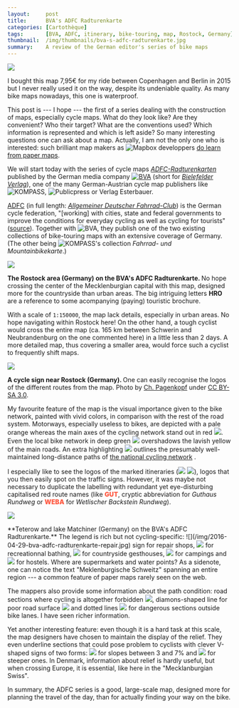 ```yaml
---
layout:     post
title:      BVA's ADFC Radturenkarte
categories: [Cartothèque]
tags:       [BVA, ADFC, itinerary, bike-touring, map, Rostock, Germany]
thumbnail:  /img/thumbnails/bva-s-adfc-radturenkarte.jpg
summary:    A review of the German editor's series of bike maps
---
```


<aside>
  <img src="/img/2016-04-29-bva-adfc-radturenkarte.jpg" class='map-guide'>
  <p class='legend'>I bought this map 7,95€ for my ride between Copenhagen and Berlin in 2015 but I never really used it on the way, despite its undeniable quality. As many bike maps nowadays, this one is waterproof.</p>
</aside>

This post is --- I hope --- the first of a series dealing with the construction of maps, especially cycle maps. What do they look like? Are they convenient? Who their target? What are the conventions used? Which information is represented and which is left aside? So many interesting questions one can ask about a map. Actually, I am not the only one who is interested: such brilliant map makers as <img src="/img/logos/mapbox.png" title='Mapbox'> developpers <a href="https://www.mapbox.com/blog/print-maps">do learn from paper maps</a>.

We will start today with the series of cycle maps <a href="https://www.fahrrad-buecher-karten.de/index.php/adfc-radtourenkarten.html" rel="nofollow"><em>ADFC-Radturenkarten</em></a> published by the German media company <a href="http://www.bva-bielefeld.de/" rel="nofollow"><img src="/img/logos/bva.gif" title='BVA'></a> (short for <a href="http://www.bva-bielefeld.de/" rel="nofollow"><em>Bielefelder Verlag</em></a>), one of the many German-Austrian cycle map publishers like <img src="/img/logos/kompass.png" title="KOMPASS">, <img src="/img/logos/publicpress.png" title="Publicpress"> or Verlag Esterbauer.

<!-- All the maps by Pubicpress: https://www.google.com/maps/d/u/0/viewer?msa=0&mid=1N8Dw366Kt-_2yxo1_EEdhsm9MLY ; by Kompass: http://www.baedeker-buecher.de/media//pic/Aktuell%202012/blattschnitt%20kompass%20Fahrradkarten%20gross.jpg ;  -->

<a href="http://www.adfc.de">ADFC</a> (in full length: <a href="http://www.adfc.de"><em>Allgemeiner Deutscher Fahrrad-Club</em></a>) is the German cycle federation, "[working] with cities, state and federal governments to improve the conditions for everyday cycling as well as cycling for tourists" (<a href="http://www.adfc.de/about-us/about-us">source</a>). Together with <img src="/img/logos/bva.gif" title='BVA'>, they publish one of the two existing collections of bike-touring maps with an extensive coverage of Germany. (The other being <span style='display:inline-block;'><img src="/img/logos/kompass.png" title="KOMPASS">'s</span> collection *Fahrrad- und Mountainbikekarte*.)

<div>
  <img src="/img/2016-04-29-bva-adfc-radturenkarte-rostock.jpg">
  <p class='legend'><strong>The Rostock area (Germany) on the BVA's ADFC Radturenkarte. </strong>No hope crossing the center of the Mecklenburgian capital with this map, designed more for the countryside than urban areas. The big intriguing letters <strong>HRO</strong> are a reference to some acompanying (paying) touristic brochure.</p>
</div>

With a scale of `1:150000`, the map lack details, especially in urban areas. No hope navigating within Rostock here! On the other hand, a tough cyclist would cross the entire map (ca. 165 km between Schwerin and Neubrandenburg on the one commented here) in a little less than 2 days. A more detailed map, thus covering a smaller area, would force such a cyclist to frequently shift maps.

<aside><img src="/img/2016-05-18-wegweiser.jpg"><p class='legend'><strong>A cycle sign near Rostock (Germany). </strong>One can easily recognise the logos of the different routes from the map. Photo by <a class='discreet' href='https://de.wikipedia.org/wiki/Datei:Wegweiser_Ostseek%C3%BCsten-Radweg.JPG'>Ch. Pagenkopf</a> under <a href="http://creativecommons.org/licenses/by-sa/3.0/" class='discreet'>CC BY-SA 3.0</a>.</p></aside>

My favourite feature of the map is the visual importance given to the bike network, painted with vivid colors, in comparison with the rest of the road system. Motorways, especially useless to bikes, are depicted with a pale orange whereas the main axes of the cycling network stand out in red ![](/img/2016-04-29-bva-adfc-radturenkarte-main.png). Even the local bike network in deep green ![](/img/2016-04-29-bva-adfc-radturenkarte-local.png) overshadows the lavish yellow of the main roads. An extra highlighting <img src="/img/2016-04-29-bva-adfc-radturenkarte-dnetz.png"> outlines the presumably well-maintained long-distance paths of [the  national cycling network](https://en.wikipedia.org/wiki/German_Cycling_Network) .

I especially like to see the logos of the marked itineraries (![](/img/2016-04-29-bva-adfc-radturenkarte-route-2.png) ![](/img/2016-04-29-bva-adfc-radturenkarte-route-3.png)), logos that you then easily spot on the traffic signs. However, it was maybe not necessary to duplicate the labelling with redundant yet eye-disturbing capitalised red route names (like <span style="color:#ff5e47;font-weight:900;">GUT</span>, cryptic abbreviation for *Guthaus Rundweg* or <span style="color:#ff5e47;font-weight:900;">WEBA</span> for *Wetlischer Backstein Rundweg*).

<div class="wide">
  <img src="/img/2016-04-29-bva-adfc-radturenkarte-teterow.jpg">
  <p class='legend' markdown='1'>**Teterow and lake Matchiner (Germany) on the BVA's ADFC Radturenkarte.** The legend is rich but not cycling-specific: ![](/img/2016-04-29-bva-adfc-radturenkarte-repair.jpg) sign for repair shops, <img src="/img/2016-04-29-bva-adfc-radturenkarte-bath.png"> for recreationnal bathing, <img src="/img/2016-04-29-bva-adfc-radturenkarte-guesthouse.png"> for countryside gesthouses, <img src="/img/2016-04-29-bva-adfc-radturenkarte-camping.png"> for campings and <img src="/img/2016-04-29-bva-adfc-radturenkarte-hostel.png"> for hostels. Where are supermarkets and water points? As a sidenote, one can notice the text "Meklenburgische Schweitz" spanning an entire region --- a common feature of paper maps rarely seen on the web.</p>
</div>

The mappers also provide some information about the path condition: road sections where cycling is altogether forbidden <img src="/img/2016-04-29-bva-adfc-radturenkarte-forbidden.png">, diamons-shaped line for poor road surface ![](/img/2016-04-29-bva-adfc-radturenkarte-diamonds.png) and dotted lines ![](/img/2016-04-29-bva-adfc-radturenkarte-dots.png) for dangerous sections outside bike lanes. I have seen richer information.

Yet another interesting feature: even though it is a hard task at this scale, the map designers have chosen to maintain the display of the relief. They even underline sections that could pose problem to cyclists with clever V-shaped signs of two forms: ![](/img/2016-04-29-bva-adfc-radturenkarte-chevron-1.png) for slopes between 3 and 7% and ![](/img/2016-04-29-bva-adfc-radturenkarte-chevron-2.png) for steeper ones. In Denmark, information about relief is hardly useful, but when crossing Europe, it is essential, like here in the "Mecklanburgian Swiss".

In summary, the ADFC series is a good, large-scale map, designed more for planning the travel of the day, than for actually finding your way on the bike.